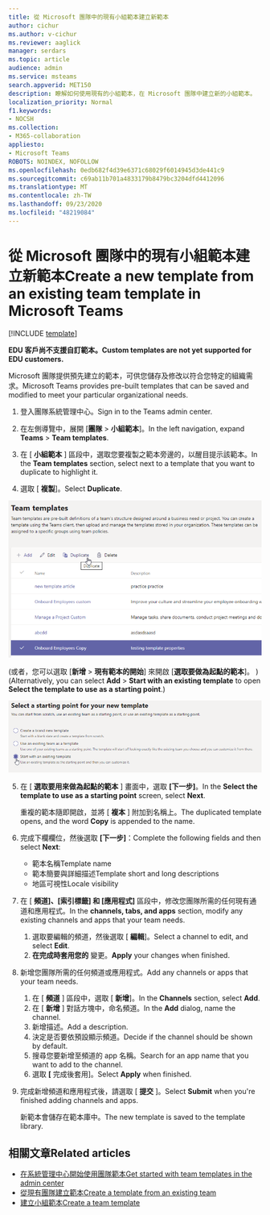 ```yaml
---
title: 從 Microsoft 團隊中的現有小組範本建立新範本
author: cichur
ms.author: v-cichur
ms.reviewer: aaglick
manager: serdars
ms.topic: article
audience: admin
ms.service: msteams
search.appverid: MET150
description: 瞭解如何使用現有的小組範本，在 Microsoft 團隊中建立新的小組範本。
localization_priority: Normal
f1.keywords:
- NOCSH
ms.collection:
- M365-collaboration
appliesto:
- Microsoft Teams
ROBOTS: NOINDEX, NOFOLLOW
ms.openlocfilehash: 0edb682f4d39e6371c68029f6014945d3de441c9
ms.sourcegitcommit: c69ab11b701a4833179b8479bc3204dfd4412096
ms.translationtype: MT
ms.contentlocale: zh-TW
ms.lasthandoff: 09/23/2020
ms.locfileid: "48219084"
---
```

# <a name="create-a-new-template-from-an-existing-team-template-in-microsoft-teams"></a><span data-ttu-id="94250-103">從 Microsoft 團隊中的現有小組範本建立新範本</span><span class="sxs-lookup"><span data-stu-id="94250-103">Create a new template from an existing team template in Microsoft Teams</span></span>

[!INCLUDE [template](includes/preview-feature.md)]

<span data-ttu-id="94250-104">**EDU 客戶尚不支援自訂範本。**</span><span class="sxs-lookup"><span data-stu-id="94250-104">**Custom templates are not yet supported for EDU customers.**</span></span>

<span data-ttu-id="94250-105">Microsoft 團隊提供預先建立的範本，可供您儲存及修改以符合您特定的組織需求。</span><span class="sxs-lookup"><span data-stu-id="94250-105">Microsoft Teams provides pre-built templates that can be saved and modified to meet your particular organizational needs.</span></span>

1. <span data-ttu-id="94250-106">登入團隊系統管理中心。</span><span class="sxs-lookup"><span data-stu-id="94250-106">Sign in to the Teams admin center.</span></span>

2. <span data-ttu-id="94250-107">在左側導覽中，展開 [**團隊**  >  **小組範本**]。</span><span class="sxs-lookup"><span data-stu-id="94250-107">In the left navigation, expand **Teams** > **Team templates**.</span></span>

3. <span data-ttu-id="94250-108">在 [ **小組範本** ] 區段中，選取您要複製之範本旁邊的，以醒目提示該範本。</span><span class="sxs-lookup"><span data-stu-id="94250-108">In the **Team templates** section, select next to a template that you want to duplicate to highlight it.</span></span>

4. <span data-ttu-id="94250-109">選取 [ **複製**]。</span><span class="sxs-lookup"><span data-stu-id="94250-109">Select **Duplicate**.</span></span>

![[團隊範本] 對話方塊的影像，其中醒目提示 [新增]。](media/template-duplicate.png)

<span data-ttu-id="94250-111"> (或者，您可以選取 [**新增**  >  **現有範本的開始**] 來開啟 [**選取要做為起點的範本**]。 ) </span><span class="sxs-lookup"><span data-stu-id="94250-111">(Alternatively, you can select **Add** > **Start with an existing template** to open **Select the template to use as a starting point**.)</span></span>

![小組範本開始點畫面的影像，其中醒目提示了現有的範本。](media/template-start-existing-template.png)

5. <span data-ttu-id="94250-113">在 [ **選取要用來做為起點的範本** ] 畫面中，選取 **[下一步]**。</span><span class="sxs-lookup"><span data-stu-id="94250-113">In the **Select the template to use as a starting point** screen, select **Next**.</span></span>

    <span data-ttu-id="94250-114">重複的範本隨即開啟，並將 [ **複本** ] 附加到名稱上。</span><span class="sxs-lookup"><span data-stu-id="94250-114">The duplicated template opens, and the word **Copy** is appended to the name.</span></span>

6. <span data-ttu-id="94250-115">完成下欄欄位，然後選取 **[下一步]**：</span><span class="sxs-lookup"><span data-stu-id="94250-115">Complete the following fields and then select **Next**:</span></span>
    - <span data-ttu-id="94250-116">範本名稱</span><span class="sxs-lookup"><span data-stu-id="94250-116">Template name</span></span>
    - <span data-ttu-id="94250-117">範本簡要與詳細描述</span><span class="sxs-lookup"><span data-stu-id="94250-117">Template short and long descriptions</span></span>
    - <span data-ttu-id="94250-118">地區可視性</span><span class="sxs-lookup"><span data-stu-id="94250-118">Locale visibility</span></span>  

7. <span data-ttu-id="94250-119">在 [ **頻道]、[索引標籤] 和 [應用程式]** 區段中，修改您團隊所需的任何現有通道和應用程式。</span><span class="sxs-lookup"><span data-stu-id="94250-119">In the **channels, tabs, and apps** section, modify any existing channels and apps that your team needs.</span></span>

    1. <span data-ttu-id="94250-120">選取要編輯的頻道，然後選取 [ **編輯**]。</span><span class="sxs-lookup"><span data-stu-id="94250-120">Select a channel to edit, and select **Edit**.</span></span>
    2. <span data-ttu-id="94250-121">**在完成時套用您的** 變更。</span><span class="sxs-lookup"><span data-stu-id="94250-121">**Apply** your changes when finished.</span></span>

8. <span data-ttu-id="94250-122">新增您團隊所需的任何頻道或應用程式。</span><span class="sxs-lookup"><span data-stu-id="94250-122">Add any channels or apps that your team needs.</span></span>

    1. <span data-ttu-id="94250-123">在 [ **頻道** ] 區段中，選取 [ **新增**]。</span><span class="sxs-lookup"><span data-stu-id="94250-123">In the **Channels** section, select **Add**.</span></span>
    2. <span data-ttu-id="94250-124">在 [ **新增** ] 對話方塊中，命名頻道。</span><span class="sxs-lookup"><span data-stu-id="94250-124">In the **Add** dialog, name the channel.</span></span>
    3. <span data-ttu-id="94250-125">新增描述。</span><span class="sxs-lookup"><span data-stu-id="94250-125">Add a description.</span></span>
    4. <span data-ttu-id="94250-126">決定是否要依預設顯示頻道。</span><span class="sxs-lookup"><span data-stu-id="94250-126">Decide if the channel should be shown by default.</span></span>
    5. <span data-ttu-id="94250-127">搜尋您要新增至頻道的 app 名稱。</span><span class="sxs-lookup"><span data-stu-id="94250-127">Search for an app name that you want to add to the channel.</span></span>
    6. <span data-ttu-id="94250-128">選取 **[** 完成後套用]。</span><span class="sxs-lookup"><span data-stu-id="94250-128">Select **Apply** when finished.</span></span>

7. <span data-ttu-id="94250-129">完成新增頻道和應用程式後，請選取 [ **提交** ]。</span><span class="sxs-lookup"><span data-stu-id="94250-129">Select **Submit** when you're finished adding channels and apps.</span></span>

    <span data-ttu-id="94250-130">新範本會儲存在範本庫中。</span><span class="sxs-lookup"><span data-stu-id="94250-130">The new template is saved to the template library.</span></span>

## <a name="related-articles"></a><span data-ttu-id="94250-131">相關文章</span><span class="sxs-lookup"><span data-stu-id="94250-131">Related articles</span></span>

- [<span data-ttu-id="94250-132">在系統管理中心開始使用團隊範本</span><span class="sxs-lookup"><span data-stu-id="94250-132">Get started with team templates in the admin center</span></span>](get-started-with-teams-templates-in-the-admin-console.md)
- [<span data-ttu-id="94250-133">從現有團隊建立範本</span><span class="sxs-lookup"><span data-stu-id="94250-133">Create a template from an existing team</span></span>](create-template-from-existing-team.md)
- [<span data-ttu-id="94250-134">建立小組範本</span><span class="sxs-lookup"><span data-stu-id="94250-134">Create a team template</span></span>](create-a-team-template.md)